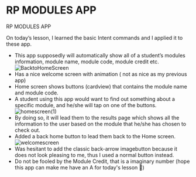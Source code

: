 # RP MODULES APP
RP MODULES APP

On today’s lesson, I learned the basic Intent commands and I applied it to these app.
- This app supposedly will automatically show all of a student’s modules information, module name, module code, module credit etc.
![BacktoHomeScreen](https://user-images.githubusercontent.com/104475731/170220408-03d29287-d175-4faa-ba64-52c675184dc4.gif)
- Has a nice welcome screen with animation ( not as nice as my previous app)
- Home screen shows buttons (cardview) that contains the module name and module code.
- A student using this app would want to find out something about a specific module, and he/she will tap on one of the buttons.
![homescreen(1)](https://user-images.githubusercontent.com/104475731/170220515-b6b73975-e0e5-4ed0-b1eb-e92aa63eee5c.gif)
- By doing so, it will lead them to the results page which shows all the information to the user based on the module that he/she has chosen to check out.
- Added a back home button to lead them back to the Home screen.
![welcomescreen](https://user-images.githubusercontent.com/104475731/170220561-455f1335-817f-49fc-b6dd-1ba29addb876.gif)
- Was hesitant to add the classic back-arrow imagebutton because it does not look pleasing to me, thus I used a normal button instead.
- Do not be fooled by the Module Credit, that is a imaginary number (hope this app can make me have an A for today's lesson 🥲)
